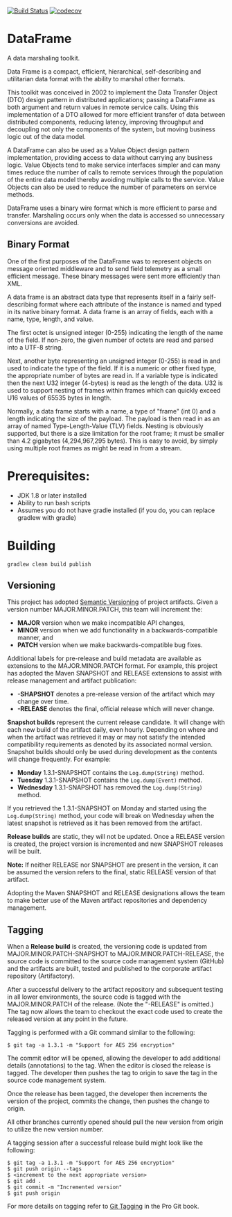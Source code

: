 [![Build Status](https://travis-ci.org/sdcote/dataframe.svg?branch=master)](https://travis-ci.org/sdcote/dataframe)
[![codecov](https://codecov.io/gh/sdcote/dataframe/branch/master/graph/badge.svg)](https://codecov.io/gh/sdcote/dataframe)

# DataFrame

A data marshaling toolkit.

Data Frame is a compact, efficient, hierarchical, self-describing and utilitarian data format with the ability to marshal other formats.

This toolkit was conceived in 2002 to implement the Data Transfer Object (DTO) design pattern in distributed applications; passing a DataFrame as both argument and return values in remote service calls. Using this implementation of a DTO allowed for more efficient transfer of data between distributed components, reducing latency, improving throughput and decoupling not only the components of the system, but moving business logic out of the data model.

A DataFrame can also be used as a Value Object design pattern implementation, providing access to data without carrying any business logic. Value Objects tend to make service interfaces simpler and can many times reduce the number of calls to remote services through the population of the entire data model thereby avoiding multiple calls to the service. Value Objects can also be used to reduce the number of parameters on service methods.

DataFrame uses a binary wire format which is more efficient to parse and transfer. Marshaling occurs only when the data is accessed so unnecessary conversions are avoided.

## Binary Format

One of the first purposes of the DataFrame was to represent objects on message oriented middleware and to send field telemetry as a small efficient message. These binary messages were sent more efficiently than XML.

A data frame is an abstract data type that represents itself in a fairly self-describing format where each attribute of the instance is named and typed in its native binary format. A data frame is an array of fields, each with a name, type, length, and value. 

The first octet is unsigned integer (0-255) indicating the length of the name of the field. If non-zero, the given number of octets are read and parsed into a UTF-8 string.

Next, another byte representing an unsigned integer (0-255) is read in and used to indicate the type of the field. If it is a numeric or other fixed type, the appropriate number of bytes are read in. If a variable type is indicated then the next U32 integer (4-bytes) is read as the length of the data. U32 is used to support nesting of frames within frames which can quickly exceed U16 values of 65535 bytes in length.

Normally, a data frame starts with a name, a type of "frame" (int 0) and a length indicating the size of the payload. The payload is then read in as an array of named Type-Length-Value (TLV) fields. Nesting is obviously supported, but there is a size limitation for the root frame; it must be smaller than 4.2 gigabytes (4,294,967,295 bytes). This is easy to avoid, by simply using multiple root frames as might be read in from a stream.

# Prerequisites:
  * JDK 1.8 or later installed
  * Ability to run bash scripts
  * Assumes you do not have gradle installed (if you do, you can replace gradlew with gradle)
  
# Building

```
gradlew clean build publish
```

## Versioning

This project has adopted [Semantic Versioning](https://semver.org/) of project artifacts. Given a version number MAJOR.MINOR.PATCH, this team will increment the:
                                                                                          
* **MAJOR** version when we make incompatible API changes,
* **MINOR** version when we add functionality in a backwards-compatible manner, and
* **PATCH** version when we make backwards-compatible bug fixes.

Additional labels for pre-release and build metadata are available as extensions to the MAJOR.MINOR.PATCH format. For example, this project has adopted the Maven SNAPSHOT and RELEASE extensions to assist with release management and artifact publication:

* **-SHAPSHOT** denotes a pre-release version of the artifact which may change over time. 
* **-RELEASE** denotes the final, official release which will never change.

**Snapshot builds** represent the current release candidate. It will change with each new build of the artifact daily, even hourly. Depending on where and when the artifact was retrieved it may or may not satisfy the intended compatibility requirements as denoted by its associated normal version. Snapshot builds should only be used during development as the contents will change frequently. For example:
* **Monday** 1.3.1-SNAPSHOT contains the `Log.dump(String)` method.
* **Tuesday** 1.3.1-SNAPSHOT contains the `Log.dump(Event)` method.
* **Wednesday** 1.3.1-SNAPSHOT has removed the `Log.dump(String)` method.

If you retrieved the 1.3.1-SNAPSHOT on Monday and started using the  `Log.dump(String)` method, your code will break on Wednesday when the latest snapshot is retrieved as it has been removed from the artifact. 

**Release builds** are static, they will not be updated. Once a RELEASE version is created, the project version is incremented and new SNAPSHOT releases will be built.

**Note:** If neither RELEASE nor SNAPSHOT are present in the version, it can be assumed the version refers to the final, static RELEASE version of that artifact.

Adopting the Maven SNAPSHOT and RELEASE designations allows the team to make better use of the Maven artifact repositories and dependency management. 

## Tagging

When a **Release build** is created, the versioning code is updated from MAJOR.MINOR.PATCH-SNAPSHOT to MAJOR.MINOR.PATCH-RELEASE, the source code is committed to the source code management system (GitHub) and the artifacts are built, tested and published to the corporate artifact repository (Artifactory).

After a successful delivery to the artifact repository and subsequent testing in all lower environments, the source code is tagged with the MAJOR.MINOR.PATCH of the release. (Note the "-RELEASE" is omitted.) The tag now allows the team to checkout the exact code used to create the released version at any point in the future.

Tagging is performed with a Git command similar to the following:

    $ git tag -a 1.3.1 -m "Support for AES 256 encryption"  

The commit editor will be opened, allowing the developer to add additional details (annotations) to the tag. When the editor is closed the release is tagged. The developer then pushes the tag to origin to save the tag in the source code management system.

Once the release has been tagged, the developer then increments the version of the project, commits the change, then pushes the change to origin.

All other branches currently opened should pull the new version from origin to utilize the new version number.

A tagging session after a successful release build might look like the following:

    $ git tag -a 1.3.1 -m "Support for AES 256 encryption"  
    $ git push origin --tags
    $ <increment to the next appropriate version>
    $ git add .
    $ git commit -m "Incremented version"
    $ git push origin 

For more details on tagging refer to [Git Tagging](https://git-scm.com/book/en/v2/Git-Basics-Tagging) in the Pro Git book.
 
